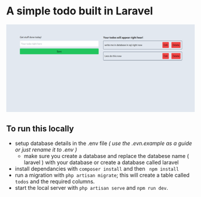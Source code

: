 # A simple todo built in Laravel
![](/public/assets/1.png "sreenshot")
## To run this locally
- setup database details in the .env file *( use the .evn.example as a guide or just rename it to .env )*
	- make sure you create a database and replace the databese name ( laravel ) with your database or create a database called laravel
- install dependancies with `composer install` and then ` npm install`
- run a migration with `php artisan migrate`; this will create a table called `todos` and the required columns.
- start the local server with `php artisan serve` and `npm run dev`.

